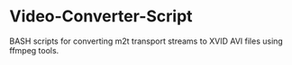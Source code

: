 Video-Converter-Script
======================

BASH scripts for converting m2t transport streams to XVID AVI files using ffmpeg tools.
